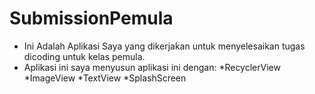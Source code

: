 # SubmissionPemula

- Ini Adalah Aplikasi Saya yang dikerjakan untuk menyelesaikan tugas dicoding untuk kelas pemula.
- Aplikasi ini saya menyusun aplikasi ini dengan:
 *RecyclerView
 *ImageView
 *TextView
 *SplashScreen
